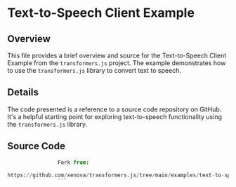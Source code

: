 # Text-to-Speech Client Example

## Overview

This file provides a brief overview and source for the Text-to-Speech Client Example from the `transformers.js` project. The example demonstrates how to use the `transformers.js` library to convert text to speech.

## Details

The code presented is a reference to a source code repository on GitHub. It's a helpful starting point for exploring text-to-speech functionality using the `transformers.js` library.

## Source Code

```python
                Fork from:

https://github.com/xenova/transformers.js/tree/main/examples/text-to-speech-client
                ```